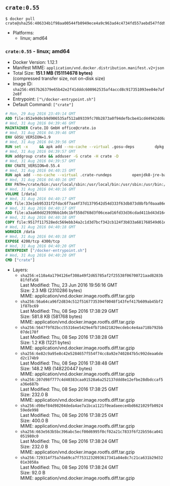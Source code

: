 ## `crate:0.55`

```console
$ docker pull crate@sha256:406334b1f98aa00544fb0949ece4a9c963ad4c4734fd557aebd547fdd94a688d
```

-	Platforms:
	-	linux; amd64

### `crate:0.55` - linux; amd64

-	Docker Version: 1.12.1
-	Manifest MIME: `application/vnd.docker.distribution.manifest.v2+json`
-	Total Size: **151.1 MB (151114678 bytes)**  
	(compressed transfer size, not on-disk size)
-	Image ID: `sha256:4957b26379e65b42e2f41dddc600962535af4accd8c917351093ee04e7af2e8f`
-	Entrypoint: `["\/docker-entrypoint.sh"]`
-	Default Command: `["crate"]`

```dockerfile
# Mon, 29 Aug 2016 23:49:14 GMT
ADD file:852e9d0cb9d906535af512a89339fc70b2873a0f94defbcbe41cd44942dd6ac8 in / 
# Wed, 31 Aug 2016 04:39:46 GMT
MAINTAINER Crate.IO GmbH office@crate.io
# Wed, 31 Aug 2016 04:39:46 GMT
ENV GOSU_VERSION=1.9
# Wed, 31 Aug 2016 04:39:56 GMT
RUN set -x     && apk add --no-cache --virtual .gosu-deps         dpkg         gnupg         curl     && export ARCH=$(echo $(dpkg --print-architecture) | cut -d"-" -f3)     && curl -o /usr/local/bin/gosu -fSL "https://github.com/tianon/gosu/releases/download/$GOSU_VERSION/gosu-$ARCH"     && curl -o /usr/local/bin/gosu.asc -fSL "https://github.com/tianon/gosu/releases/download/$GOSU_VERSION/gosu-$ARCH.asc"     && export GNUPGHOME="$(mktemp -d)"     && gpg --keyserver ha.pool.sks-keyservers.net --recv-keys B42F6819007F00F88E364FD4036A9C25BF357DD4     && gpg --batch --verify /usr/local/bin/gosu.asc /usr/local/bin/gosu     && rm -r "$GNUPGHOME" /usr/local/bin/gosu.asc     && chmod +x /usr/local/bin/gosu     && gosu nobody true     && apk del .gosu-deps
# Wed, 31 Aug 2016 04:39:57 GMT
RUN addgroup crate && adduser -G crate -H crate -D
# Wed, 31 Aug 2016 04:39:57 GMT
ENV CRATE_VERSION=0.55.4
# Wed, 31 Aug 2016 04:40:15 GMT
RUN apk add --no-cache --virtual .crate-rundeps         openjdk8-jre-base         python3         openssl         sigar     && apk add --no-cache --virtual .build-deps         curl         gnupg         tar     && curl -fSL -O https://cdn.crate.io/downloads/releases/crate-$CRATE_VERSION.tar.gz     && curl -fSL -O https://cdn.crate.io/downloads/releases/crate-$CRATE_VERSION.tar.gz.asc     && export GNUPGHOME="$(mktemp -d)"     && gpg --keyserver ha.pool.sks-keyservers.net --recv-keys 90C23FC6585BC0717F8FBFC37FAAE51A06F6EAEB     && gpg --batch --verify crate-$CRATE_VERSION.tar.gz.asc crate-$CRATE_VERSION.tar.gz     && rm -r "$GNUPGHOME" crate-$CRATE_VERSION.tar.gz.asc     && mkdir /crate     && tar -xf crate-$CRATE_VERSION.tar.gz -C /crate --strip-components=1     && ln -s /usr/bin/python3 /usr/bin/python     && rm /crate/plugins/sigar/lib/libsigar-amd64-linux.so     && chown -R crate /crate     && apk del .build-deps
# Wed, 31 Aug 2016 04:40:16 GMT
ENV PATH=/crate/bin:/usr/local/sbin:/usr/local/bin:/usr/sbin:/usr/bin:/sbin:/bin
# Wed, 31 Aug 2016 04:40:16 GMT
VOLUME [/data]
# Wed, 31 Aug 2016 04:40:17 GMT
ADD file:33e1eb95331f2fdac6f7aa4f37d1379542d54d333f63db873d8bfbf0aaa86e2d in /crate/config/crate.yml 
# Wed, 31 Aug 2016 04:40:17 GMT
ADD file:a3aa60dd23939bb1b0c1bf558d768d3f06cead16fd33d36cdad411bd43d16448 in /crate/config/logging.yml 
# Wed, 31 Aug 2016 04:40:18 GMT
COPY file:9517f117528edc569ebb34a2c1d3d7bcf342cb124f3b833a681768549d61ebfb in / 
# Wed, 31 Aug 2016 04:40:18 GMT
WORKDIR /data
# Wed, 31 Aug 2016 04:40:18 GMT
EXPOSE 4200/tcp 4300/tcp
# Wed, 31 Aug 2016 04:40:20 GMT
ENTRYPOINT ["/docker-entrypoint.sh"]
# Wed, 31 Aug 2016 04:40:20 GMT
CMD ["crate"]
```

-	Layers:
	-	`sha256:e110a4a1794126ef308a49f2d65785af2f25538f06700721aad8283b81fdfa58`  
		Last Modified: Thu, 23 Jun 2016 19:56:16 GMT  
		Size: 2.3 MB (2310286 bytes)  
		MIME: application/vnd.docker.image.rootfs.diff.tar.gzip
	-	`sha256:56a64ca96f2d834c512f5167735394f0048f143fef417b609ab45bf21f87bc69`  
		Last Modified: Thu, 08 Sep 2016 17:38:29 GMT  
		Size: 581.8 KB (581768 bytes)  
		MIME: application/vnd.docker.image.rootfs.diff.tar.gzip
	-	`sha256:5647f9f02bcc55316ee5429e4fb710d21829ecdebc4e4aa718b792bb07de178f`  
		Last Modified: Thu, 08 Sep 2016 17:38:28 GMT  
		Size: 1.2 KB (1221 bytes)  
		MIME: application/vnd.docker.image.rootfs.diff.tar.gzip
	-	`sha256:6e82c9a95e8c42e5284657f554f74cc8a92e7402847b5c992deaa6ded2c174b9`  
		Last Modified: Thu, 08 Sep 2016 17:38:48 GMT  
		Size: 148.2 MB (148220447 bytes)  
		MIME: application/vnd.docker.image.rootfs.diff.tar.gzip
	-	`sha256:207d98f777c4d40383caa91528a6a252137ddd8e12efbe28dbdccaf5a36e687b`  
		Last Modified: Thu, 08 Sep 2016 17:38:25 GMT  
		Size: 232.0 B  
		MIME: application/vnd.docker.image.rootfs.diff.tar.gzip
	-	`sha256:d98ef84d98204deda4ae7a1bca1121f0eadaeece4bd6621029fb092459ede998`  
		Last Modified: Thu, 08 Sep 2016 17:38:25 GMT  
		Size: 400.0 B  
		MIME: application/vnd.docker.image.rootfs.diff.tar.gzip
	-	`sha256:663e563b5bc396abc5ecf00d6995f0cf02a21c7833f6f22b556ca041051980c0`  
		Last Modified: Thu, 08 Sep 2016 17:38:24 GMT  
		Size: 232.0 B  
		MIME: application/vnd.docker.image.rootfs.diff.tar.gzip
	-	`sha256:729314f75a7da69ca7f7531232093617341a84e8c7c21ca631b29d3201e3058a`  
		Last Modified: Thu, 08 Sep 2016 17:38:24 GMT  
		Size: 92.0 B  
		MIME: application/vnd.docker.image.rootfs.diff.tar.gzip
